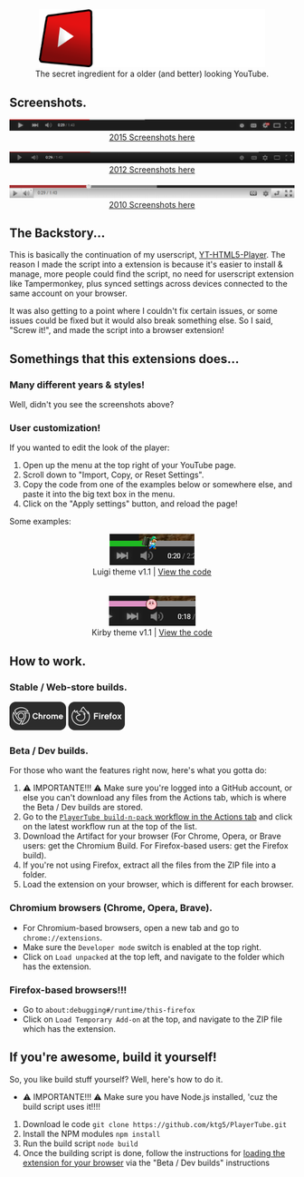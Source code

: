 <div align="center">
  <img src="img/playertube/logo.png" width="400">
</div>
<div font-size="24px" align="center">The secret ingredient for a older (and better) looking YouTube.</div>

## Screenshots.
<div align="center">
  <img src="docs/2015/screenshot1.png">
  <br>
  <a href="docs/2015/photos.md">2015 Screenshots here</a>

  <br>
  <br>

  <img src="docs/2012/screenshot1.png">
  <br>
  <a href="docs/2012/photos.md">2012 Screenshots here</a>

  <br>
  <br>

  <img src="docs/2010/screenshot1.png">
  <br>
  <a href="docs/2010/photos.md">2010 Screenshots here</a>
</div>

## The Backstory...
This is basically the continuation of my userscript, [YT-HTML5-Player](https://github.com/ktg5/YT-HTML5-Player/). The reason I made the script into a extension is because it's easier to install & manage, more people could find the script, no need for userscript extension like Tampermonkey, plus synced settings across devices connected to the same account on your browser.

It was also getting to a point where I couldn't fix certain issues, or some issues could be fixed but it would also break something else. So I said, "Screw it!", and made the script into a browser extension!

## Somethings that this extensions does...
### Many different years & styles!
Well, didn't you see the screenshots above?

### User customization!
If you wanted to edit the look of the player:
1. Open up the menu at the top right of your YouTube page.
2. Scroll down to "Import, Copy, or Reset Settings".
3. Copy the code from one of the examples below or somewhere else, and paste it into the big text box in the menu.
4. Click on the "Apply settings" button, and reload the page!

Some examples:
<div align="center">
  <img src="docs/custom-scripts/screenshot3.png">
  <div font-size="8px">Luigi theme v1.1 | <a href="https://github.com/ktg5/YT-HTML5-Player/blob/main/docs/custom-scripts/luigi-player.json">View the code</a></div>

  <br>
  <br>
  
  <img src="docs/custom-scripts/screenshot4.png">
  <div font-size="8px">Kirby theme v1.1 | <a href="https://github.com/ktg5/YT-HTML5-Player/blob/main/docs/custom-scripts/kirby-player.json">View the code</a></div>
</div>

## How to work.
### Stable / Web-store builds.
<a target="_blank" href="https://chrome.google.com/webstore/detail/playertube/clepldejdgjigblladmahdigbllohioe"><img src="img/chrome-install-button.png" width="100"></a> <a target="_blank" href="https://addons.mozilla.org/en-US/firefox/addon/playertube/"><img src="img/firefox-install-button.png" width="100"></a>

### Beta / Dev builds.
For those who want the features right now, here's what you gotta do:
1. ⚠️ IMPORTANTE!!! ⚠️ Make sure you're logged into a GitHub account, or else you can't download any files from the Actions tab, which is where the Beta / Dev builds are stored.
2. Go to the [`PlayerTube build-n-pack` workflow in the Actions tab](https://github.com/ktg5/PlayerTube/actions/workflows/build.yml) and click on the latest workflow run at the top of the list.
3. Download the Artifact for your browser (For Chrome, Opera, or Brave users: get the Chromium Build. For Firefox-based users: get the Firefox build).
4. If you're not using Firefox, extract all the files from the ZIP file into a folder.
5. Load the extension on your browser, which is different for each browser.
### Chromium browsers (Chrome, Opera, Brave).
* For Chromium-based browsers, open a new tab and go to `chrome://extensions`.
* Make sure the `Developer mode` switch is enabled at the top right.
* Click on `Load unpacked` at the top left, and navigate to the folder which has the extension.
### Firefox-based browsers!!!
* Go to `about:debugging#/runtime/this-firefox`
* Click on `Load Temporary Add-on` at the top, and navigate to the ZIP file which has the extension.

## If you're awesome, build it yourself!
So, you like build stuff yourself? Well, here's how to do it.
* ⚠️ IMPORTANTE!!! ⚠️ Make sure you have Node.js installed, 'cuz the build script uses it!!!!
1. Download le code `git clone https://github.com/ktg5/PlayerTube.git`
2. Install the NPM modules `npm install`
3. Run the build script `node build`
4. Once the building script is done, follow the instructions for [loading the extension for your browser](https://github.com/ktg5/PlayerTube#chromium-browsers-chrome-opera-brave) via the "Beta / Dev builds" instructions
